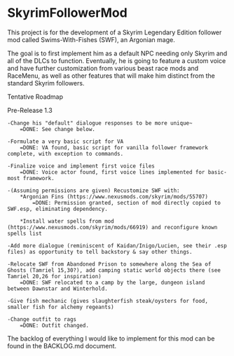 # SkyrimFollowerMod
This project is for the development of a Skyrim Legendary Edition
follower mod called Swims-With-Fishes (SWF), an Argonian mage.

The goal is to first implement him as a default NPC needing only Skyrim
and all of the DLCs to function. Eventually, he is going to feature a
custom voice and have further customization from various beast race mods and
RaceMenu, as well as other features that will make him distinct from the
standard Skyrim followers.


Tentative Roadmap

Pre-Release 1.3

	-Change his "default" dialogue responses to be more unique~
		=DONE: See change below.
		
	-Formulate a very basic script for VA
		=DONE: VA found, basic script for vanilla follower framework complete, with exception to commands.
		
	-Finalize voice and implement first voice files
		=DONE: Voice actor found, first voice lines implemented for basic-most framework.
		
	-(Assuming permissions are given) Recustomize SWF with:
		*Argonian Fins (https://www.nexusmods.com/skyrim/mods/55707)
			=DONE: Permission granted, section of mod directly copied to SWF.esp, eliminating dependency.
			
		*Install water spells from mod (https://www.nexusmods.com/skyrim/mods/66919) and reconfigure known spells list
		
	-Add more dialogue (reminiscent of Kaidan/Inigo/Lucien, see their .esp files) as opportunity to tell backstory & say other things.
	
	-Relocate SWF from Abandoned Prison to somewhere along the Sea of Ghosts (Tamriel 15,30?), add camping static world objects there (see Tamriel 20,26 for inspiration)
		=DONE: SWF relocated to a camp by the large, dungeon island between Dawnstar and Winterhold.
		
	-Give fish mechanic (gives slaughterfish steak/oysters for food, smaller fish for alchemy regeants)
	
	-Change outfit to rags
		=DONE: Outfit changed.
	
	
	
The backlog of everything I would like to implement for this mod can be found in the BACKLOG.md document.